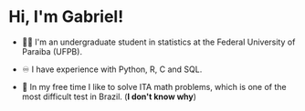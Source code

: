 # Hi, I'm Gabriel!

- :raising_hand_man: I'm an undergraduate student in statistics at the Federal University of Paraiba (UFPB).

- :infinity: I have experience with Python, R, C and SQL.

- :monocle_face: In my free time I like to solve ITA math problems, which is one of the most difficult test in Brazil. (**I don't know why**)
<!---
gabrielpereira12345/gabrielpereira12345 is a ✨ special ✨ repository because its `README.md` (this file) appears on your GitHub profile.
You can click the Preview link to take a look at your changes.
--->
